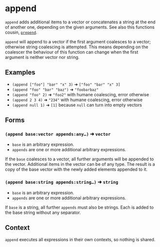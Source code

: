 # append

`append` adds additional items to a vector or concatenates a string at the end
of another one, depending on the given arguments. See also this functions
cousin, [`prepend`](prepend.md).

`append` will append to a vector if the first argument coalesces to a vector;
otherwise string coalescing is attempted. This means depending on the coalescer
the behaviour of this function can change when the first argument is neither
vector nor string.

## Examples

* `(append ["foo"] "bar" "x" 3)` ➜ `["foo" "bar" "x" 3]`
* `(append "foo" "bar" "baz")` ➜ `"foobarbaz"`
* `(append "foo" 2)` ➜ `"foo2"` with humane coalescing, error otherwise
* `(append 2 3 4)` ➜ `"234"` with humane coalescing, error otherwise
* `(append null 1)` ➜ `[1]` because `null` can turn into empty vectors

## Forms

### `(append base:vector appends:any…)` ➜ `vector`

* `base` is an arbitrary expression.
* `appends` are one or more additional arbitrary expressions.

If the `base` coalesces to a vector, all further arguments will be appended to
the vector. Additional items in the vector can be of any type. The result is
a copy of the base vector with the newly added elements appended to it.

### `(append base:string appends:string…)` ➜ `string`

* `base` is an arbitrary expression.
* `appends` are one or more additional arbitrary expressions.

If `base` is a string, all further `appends` must also be strings. Each is added
to the base string without any separator.

## Context

`append` executes all expressions in their own contexts, so nothing is shared.
